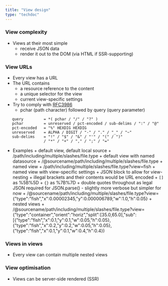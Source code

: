 ```yaml
---
title: "View design"
type: "techdoc"
---
```


### View complexity
+ Views at their most simple
    + receive JSON data
    + render it out to the DOM (via HTML if SSR-supporting)

### View URLs
+ Every view has a URL
+ The URL contains
    + a resource reference to the content
    + a unique selector for the view
    + current view-specific settings
+ Try to comply with [RFC3986](https://tools.ietf.org/html/rfc3986#section-3.4)
    + pchar (path character) followed by query (query parameter)
```
   query         = *( pchar / "/" / "?" )
   pchar         = unreserved / pct-encoded / sub-delims / ":" / "@"
   pct-encoded   = "%" HEXDIG HEXDIG
   unreserved    = ALPHA / DIGIT / "-" / "." / "_" / "~"
   sub-delims    = "!" / "$" / "&" / "'" / "(" / ")"
                 / "*" / "+" / "," / ";" / "="
```
+ Examples
        + default view, default local source
            + /path/including/multiple/slashes/file.type
        + default view with named datasource
            + /@sourcename/path/including/multiple/slashes/file.type
        + named view
            + /path/including/multiple/slashes/file.type?view=fish
        + named view with view-specific settings
            + JSON block to allow for view-nesting
            + illegal brackets and their contents would be URL encoded
                + `[]` as %5B%5D
                + `{}` as %7B%7D
                + double quotes throughout as legal JSON required for JSON.parse()
                    - slightly more verbose but simpler for now
            + /@sourcename/path/including/multiple/slashes/file.type?view={"type":"fish","x":0.00002345,"y":0.000006789,"w":1.0,"h":0.05}
        + nested views
            + /@sourcename/path/including/multiple/slashes/file.type?view={"type":"container","orient":"horiz","split":[35.0,65.0],"sub":[{"type":"fish","x":0.1,"y":0.1,"w":0.05,"h":0.05},{"type":"fish","x":0.2,"y":0.2,"w":0.05,"h":0.05},{"type":"fish","x":0.1,"y":0.1,"w":0.4,"h":0.4})

### Views in views
+ Every view can contain multiple nested views

### View optimisation
+ Views can be server-side rendered (SSR)
